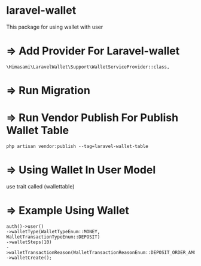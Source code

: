 # laravel-wallet
This package for using wallet with user

# => Add Provider For Laravel-wallet
    \Himasami\LaravelWallet\Support\WalletServiceProvider::class,

# => Run Migration

# => Run Vendor Publish For Publish Wallet Table
    php artisan vendor:publish --tag=laravel-wallet-table 

# => Using Wallet In User Model
use trait called (wallettable)

# => Example Using Wallet 
    auth()->user()
    ->walletType(WalletTypeEnum::MONEY, WalletTransactionTypeEnum::DEPOSIT)
    ->walletSteps(10)
    ->walletTransactionReason(WalletTransactionReasonEnum::DEPOSIT_ORDER_AMOUNT)
    ->walletCreate();
